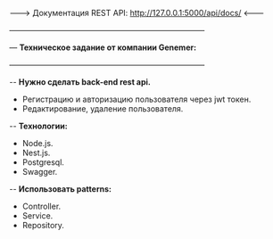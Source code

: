 ---> Документация REST API: http://127.0.0.1:5000/api/docs/ <---

—————————————————————————

— **Техническое задание от компании Genemer:**

—————————————————————————

-- **Нужно сделать back-end rest api.**
- Регистрацию и авторизацию пользователя через jwt токен.
- Редактирование, удаление пользователя. 

-- **Технологии:**
- Node.js.
- Nest.js.
- Postgresql.
- Swagger.    
            
-- **Использовать patterns:** 
- Controller.
- Service.
- Repository.
